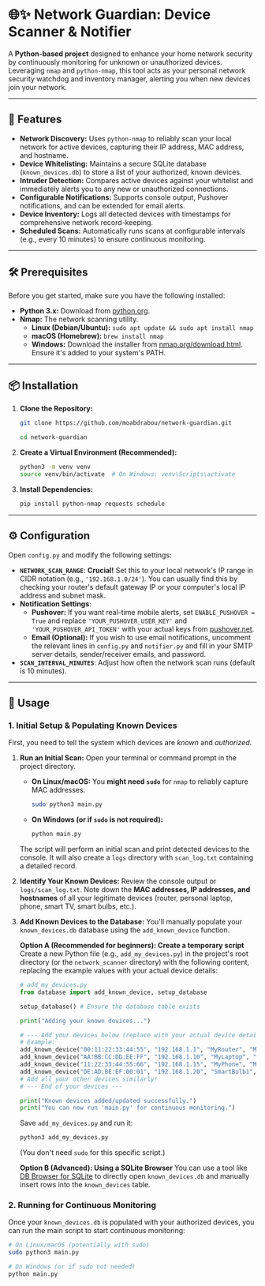 # 🌐✨ Network Guardian: Device Scanner & Notifier

A **Python-based project** designed to enhance your home network security by continuously monitoring for unknown or unauthorized devices. Leveraging `nmap` and `python-nmap`, this tool acts as your personal network security watchdog and inventory manager, alerting you when new devices join your network.

---

## 🚀 Features

* **Network Discovery:** Uses `python-nmap` to reliably scan your local network for active devices, capturing their IP address, MAC address, and hostname.
* **Device Whitelisting:** Maintains a secure SQLite database (`known_devices.db`) to store a list of your authorized, known devices.
* **Intruder Detection:** Compares active devices against your whitelist and immediately alerts you to any new or unauthorized connections.
* **Configurable Notifications:** Supports console output, Pushover notifications, and can be extended for email alerts.
* **Device Inventory:** Logs all detected devices with timestamps for comprehensive network record-keeping.
* **Scheduled Scans:** Automatically runs scans at configurable intervals (e.g., every 10 minutes) to ensure continuous monitoring.

---

## 🛠️ Prerequisites

Before you get started, make sure you have the following installed:

* **Python 3.x:** Download from [python.org](https://www.python.org/downloads/).
* **Nmap:** The network scanning utility.
    * **Linux (Debian/Ubuntu):** `sudo apt update && sudo apt install nmap`
    * **macOS (Homebrew):** `brew install nmap`
    * **Windows:** Download the installer from [nmap.org/download.html](https://nmap.org/download.html). Ensure it's added to your system's PATH.

---

## 📦 Installation

1.  **Clone the Repository:**
    ```bash
    git clone https://github.com/moabdrabou/network-guardian.git
    ```

    ```bash
    cd network-guardian
    ```

2.  **Create a Virtual Environment (Recommended):**
    ```bash
    python3 -m venv venv
    source venv/bin/activate  # On Windows: venv\Scripts\activate
    ```

3.  **Install Dependencies:**
    ```bash
    pip install python-nmap requests schedule
    ```

---

## ⚙️ Configuration

Open `config.py` and modify the following settings:

* **`NETWORK_SCAN_RANGE`**: **Crucial!** Set this to your local network's IP range in CIDR notation (e.g., `'192.168.1.0/24'`). You can usually find this by checking your router's default gateway IP or your computer's local IP address and subnet mask.
* **Notification Settings**:
    * **Pushover:** If you want real-time mobile alerts, set `ENABLE_PUSHOVER = True` and replace `'YOUR_PUSHOVER_USER_KEY'` and `'YOUR_PUSHOVER_API_TOKEN'` with your actual keys from [pushover.net](https://pushover.net/).
    * **Email (Optional):** If you wish to use email notifications, uncomment the relevant lines in `config.py` and `notifier.py` and fill in your SMTP server details, sender/receiver emails, and password.
* **`SCAN_INTERVAL_MINUTES`**: Adjust how often the network scan runs (default is 10 minutes).

---

## 🚀 Usage

### 1. Initial Setup & Populating Known Devices

First, you need to tell the system which devices are *known* and *authorized*.

1.  **Run an Initial Scan:**
    Open your terminal or command prompt in the project directory.

    * **On Linux/macOS:** You **might need `sudo`** for `nmap` to reliably capture MAC addresses.
        ```bash
        sudo python3 main.py
        ```
    * **On Windows (or if `sudo` is not required):**
        ```bash
        python main.py
        ```
    The script will perform an initial scan and print detected devices to the console. It will also create a `logs` directory with `scan_log.txt` containing a detailed record.

2.  **Identify Your Known Devices:**
    Review the console output or `logs/scan_log.txt`. Note down the **MAC addresses, IP addresses, and hostnames** of all your legitimate devices (router, personal laptop, phone, smart TV, smart bulbs, etc.).

3.  **Add Known Devices to the Database:**
    You'll manually populate your `known_devices.db` database using the `add_known_device` function.

    **Option A (Recommended for beginners): Create a temporary script**
    Create a new Python file (e.g., `add_my_devices.py`) in the project's root directory (or the `network_scanner` directory) with the following content, replacing the example values with your actual device details:

    ```python
    # add_my_devices.py
    from database import add_known_device, setup_database

    setup_database() # Ensure the database table exists

    print("Adding your known devices...")

    # --- Add your devices below (replace with your actual device details!) ---
    # Example:
    add_known_device("00:11:22:33:44:55", "192.168.1.1", "MyRouter", "Main Home Router")
    add_known_device("AA:BB:CC:DD:EE:FF", "192.168.1.10", "MyLaptop", "My personal laptop")
    add_known_device("11:22:33:44:55:66", "192.168.1.15", "MyPhone", "My smartphone")
    add_known_device("DE:AD:BE:EF:00:01", "192.168.1.20", "SmartBulb1", "Living Room Smart Bulb")
    # Add all your other devices similarly!
    # --- End of your devices ---

    print("Known devices added/updated successfully.")
    print("You can now run 'main.py' for continuous monitoring.")
    ```
    Save `add_my_devices.py` and run it:
    ```bash
    python3 add_my_devices.py
    ```
    (You don't need `sudo` for this specific script.)

    **Option B (Advanced): Using a SQLite Browser**
    You can use a tool like [DB Browser for SQLite](https://sqlitebrowser.org/) to directly open `known_devices.db` and manually insert rows into the `known_devices` table.

### 2. Running for Continuous Monitoring

Once your `known_devices.db` is populated with your authorized devices, you can run the main script to start continuous monitoring:

```bash
# On Linux/macOS (potentially with sudo)
sudo python3 main.py

# On Windows (or if sudo not needed)
python main.py